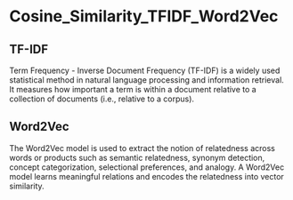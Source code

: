 # Cosine_Similarity_TFIDF_Word2Vec

## TF-IDF
Term Frequency - Inverse Document Frequency (TF-IDF) is a widely used statistical method in natural language processing and information retrieval. It measures how important a term is within a document relative to a collection of documents (i.e., relative to a corpus).

## Word2Vec
The Word2Vec model is used to extract the notion of relatedness across words or products such as semantic relatedness, synonym detection, concept categorization, selectional preferences, and analogy. A Word2Vec model learns meaningful relations and encodes the relatedness into vector similarity.
